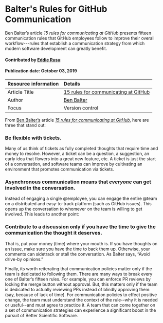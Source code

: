 # Balter's Rules for GitHub Communication

<!--deck text start-->
Ben Balter’s article *15 rules for communicating at GitHub*
presents fifteen communication rules that GitHub employees follow to improve their overall workflow---rules that establish a
communication strategy from which modern software development can greatly benefit.
<!--deck text end-->

#### Contributed by [Eddie Rusu](http://github.com/rusu24edward)
#### Publication date: October 03, 2019 

Resource information | Details 
:--- | :--- 
Article Title  | [15 rules for communicating at GitHub](https://ben.balter.com/2014/11/06/rules-of-communicating-at-github/)
Author  | [Ben Balter](https://ben.balter.com/about/)
Focus | Version control

From [Ben Balter’s](https://ben.balter.com/about/) article *[15 rules for communicating at GitHub](https://ben.balter.com/2014/11/06/rules-of-communicating-at-github/)*, here are three that stand out:

### Be flexible with tickets. 
Many of us think of tickets as fully completed thoughts that require time
    and money to resolve. However, a ticket can be a question, a suggestion, an early idea that flowers
    into a great new feature, etc. A ticket is just the start of a conversation, and software teams can
    improve by cultivating an environment that promotes communication via tickets.
### Asynchronous communication means that *everyone* can get involved in the conversation. 
Instead of
    engaging a single @employee, you can engage the entire @team on a distributed and easy-to-track
    platform (such as GitHub issues). This opens up the conversation to whomever on the team is willing
    to get involved. This leads to another point:
### Contribute to a discussion only if you have the time to give the communication the thought it deserves.
That is, put your money (time) where your mouth is. If you have thoughts on an issue, make sure you have the
    time to back them up. Otherwise, your comments can sidetrack or stall the conversation.
    As Balter says, “Avoid drive-by opinions.”

Finally, its worth reiterating that communication policies matter only if the team is dedicated to following them.
There are many ways to break every one of Balter’s fifteen rules. For example, you can enforce PR reviews by locking
the merge button without approval. But, this matters only if the team is dedicated to actually reviewing
PRs instead of blindly approving them (say, because of lack of time). For communication policies to effect
positive change, the team must understand the context of the rule--why it is needed or useful--and must agree to practice it.
A team that can come together on a set of communication strategies can experience a significant boost in the pursuit of Better Scientific Software.



<!---
Publish: yes
RSS update: 2019-10-03
Pinned: no
Topics: revision control
--->

